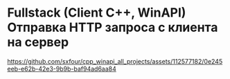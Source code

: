 # Fullstack (Client C++, WinAPI) Отправка HTTP запроса с клиента на сервер
https://github.com/sxfour/cpp_winapi_all_projects/assets/112577182/0e245eeb-e62b-42e3-9b9b-baf94ad6aa84
